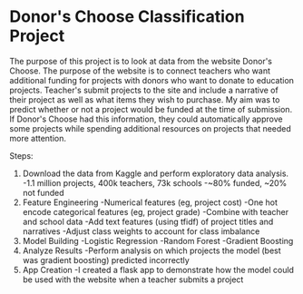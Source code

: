 # Donor's Choose Classification Project

The purpose of this project is to look at data from the website Donor's Choose. The purpose of the website is to connect teachers who want additional funding for projects with donors who want to donate to education projects. Teacher's submit projects to the site and include a narrative of their project as well as what items they wish to purchase. My aim was to predict whether or not a project would be funded at the time of submission. If Donor's Choose had this information, they could automatically approve some projects while spending additional resources on projects that needed more attention. 

Steps:
1) Download the data from Kaggle and perform exploratory data analysis.
    -1.1 million projects, 400k teachers, 73k schools
    -~80% funded, ~20% not funded
2) Feature Engineering
    -Numerical features (eg, project cost)
    -One hot encode categorical features (eg, project grade)
    -Combine with teacher and school data
    -Add text features (using tfidf) of project titles and narratives
    -Adjust class weights to account for class imbalance
3) Model Building
    -Logistic Regression
    -Random Forest
    -Gradient Boosting
4) Analyze Results
    -Perform analysis on which projects the model (best was gradient boosting) predicted incorrectly
5) App Creation
    -I created a flask app to demonstrate how the model could be used with the website when a teacher submits a project